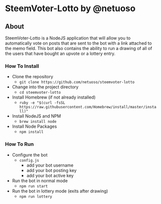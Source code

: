# SteemVoter-Lotto by @netuoso

## About
SteemVoter-Lotto is a NodeJS application that will allow you to automatically vote on posts that are sent to the bot with a link attached to the memo field. This bot also contains the ability to run a drawing of all of the users that have bought an upvote or a lottery entry.

### How To Install
- Clone the repository
  - `git clone https://github.com/netuoso/steemvoter-lotto`
- Change into the project directory
  - `cd steemvoter-lotto`
- Install Homebrew (if not already installed)
  - `ruby -e "$(curl -fsSL https://raw.githubusercontent.com/Homebrew/install/master/install)"`
- Install NodeJS and NPM
  - `brew install node`
- Install Node Packages
  - `npm install`

### How To Run
- Configure the bot
  - `config.js`
    - add your bot username
    - add your bot posting key
    - add your bot active key
- Run the bot in normal mode
  - `npm run start`
- Run the bot in lottery mode (exits after drawing)
  - `npm run lottery`
